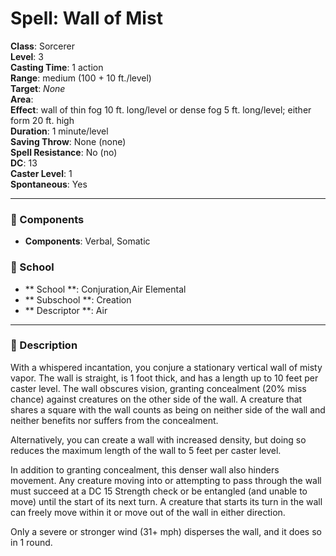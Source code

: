 
# Spell: Wall of Mist
**Class**: Sorcerer  
**Level**: 3  
**Casting Time**: 1 action  
**Range**: medium (100 + 10 ft./level)  
**Target**: _None_  
**Area**:   
**Effect**: wall of thin fog 10 ft. long/level or dense fog 5 ft. long/level; either form 20 ft. high  
**Duration**: 1 minute/level  
**Saving Throw**: None (none)  
**Spell Resistance**: No (no)  
**DC**: 13  
**Caster Level**: 1  
**Spontaneous**: Yes

---

### 🔮 Components
- **Components**: Verbal, Somatic

### 🏫 School
- ** School **: Conjuration,Air Elemental
- ** Subschool **: Creation
- ** Descriptor **: Air
---

### 📜 Description
With a whispered incantation, you conjure a stationary vertical wall of misty vapor. The wall is straight, is 1 foot thick, and has a length up to 10 feet per caster level. The wall obscures vision, granting concealment (20% miss chance) against creatures on the other side of the wall. A creature that shares a square with the wall counts as being on neither side of the wall and neither benefits nor suffers from the concealment.

Alternatively, you can create a wall with increased density, but doing so reduces the maximum length of the wall to 5 feet per caster level.

In addition to granting concealment, this denser wall also hinders movement. Any creature moving into or attempting to pass through the wall must succeed at a DC 15 Strength check or be entangled (and unable to move) until the start of its next turn. A creature that starts its turn in the wall can freely move within it or move out of the wall in either direction.

Only a severe or stronger wind (31+ mph) disperses the wall, and it does so in 1 round.
